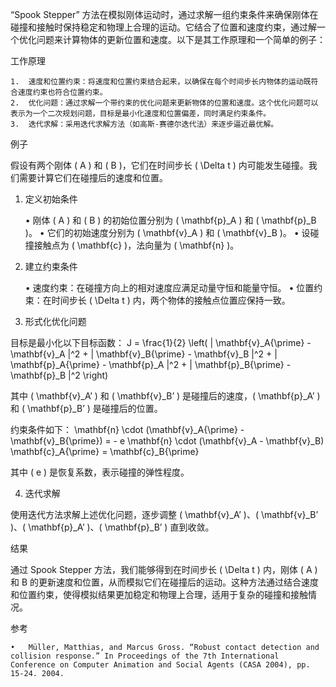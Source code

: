 “Spook Stepper” 方法在模拟刚体运动时，通过求解一组约束条件来确保刚体在碰撞和接触时保持稳定和物理上合理的运动。它结合了位置和速度约束，通过解一个优化问题来计算物体的更新位置和速度。以下是其工作原理和一个简单的例子：

工作原理

    1.	速度和位置约束：将速度和位置约束结合起来，以确保在每个时间步长内物体的运动既符合速度约束也符合位置约束。
    2.	优化问题：通过求解一个带约束的优化问题来更新物体的位置和速度。这个优化问题可以表示为一个二次规划问题，目标是最小化速度和位置偏差，同时满足约束条件。
    3.	迭代求解：采用迭代求解方法（如高斯-赛德尔迭代法）来逐步逼近最优解。

例子

假设有两个刚体 ( A ) 和 ( B )，它们在时间步长 ( \Delta t ) 内可能发生碰撞。我们需要计算它们在碰撞后的速度和位置。

1. 定义初始条件

   • 刚体 ( A ) 和 ( B ) 的初始位置分别为 ( \mathbf{p}\_A ) 和 ( \mathbf{p}\_B )。
   • 它们的初始速度分别为 ( \mathbf{v}\_A ) 和 ( \mathbf{v}\_B )。
   • 设碰撞接触点为 ( \mathbf{c} )，法向量为 ( \mathbf{n} )。

2. 建立约束条件

   • 速度约束：在碰撞方向上的相对速度应满足动量守恒和能量守恒。
   • 位置约束：在时间步长 ( \Delta t ) 内，两个物体的接触点位置应保持一致。

3. 形式化优化问题

目标是最小化以下目标函数：
J = \frac{1}{2} \left( \| \mathbf{v}\_A{\prime} - \mathbf{v}\_A \|^2 + \| \mathbf{v}\_B{\prime} - \mathbf{v}\_B \|^2 + \| \mathbf{p}\_A{\prime} - \mathbf{p}\_A \|^2 + \| \mathbf{p}\_B{\prime} - \mathbf{p}\_B \|^2 \right)

其中 ( \mathbf{v}\_A’ ) 和 ( \mathbf{v}\_B’ ) 是碰撞后的速度，( \mathbf{p}\_A’ ) 和 ( \mathbf{p}\_B’ ) 是碰撞后的位置。

约束条件如下：
\mathbf{n} \cdot (\mathbf{v}\_A{\prime} - \mathbf{v}\_B{\prime}) = - e \mathbf{n} \cdot (\mathbf{v}\_A - \mathbf{v}\_B)
\mathbf{c}\_A{\prime} = \mathbf{c}\_B{\prime}

其中 ( e ) 是恢复系数，表示碰撞的弹性程度。

4. 迭代求解

使用迭代方法求解上述优化问题，逐步调整 ( \mathbf{v}\_A’ )、( \mathbf{v}\_B’ )、( \mathbf{p}\_A’ )、( \mathbf{p}\_B’ ) 直到收敛。

结果

通过 Spook Stepper 方法，我们能够得到在时间步长 ( \Delta t ) 内，刚体 ( A ) 和 B 的更新速度和位置，从而模拟它们在碰撞后的运动。这种方法通过结合速度和位置约束，使得模拟结果更加稳定和物理上合理，适用于复杂的碰撞和接触情况。

参考

    •	Müller, Matthias, and Marcus Gross. “Robust contact detection and collision response.” In Proceedings of the 7th International Conference on Computer Animation and Social Agents (CASA 2004), pp. 15-24. 2004.
